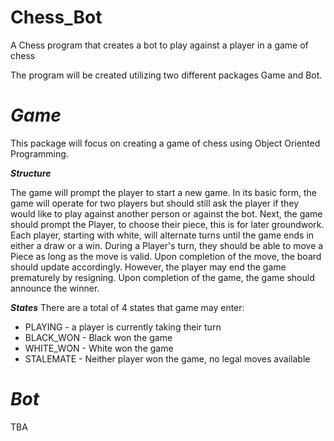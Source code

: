 # Chess_Bot
A Chess program that creates a bot to play against a player in a game of chess

The program will be created utilizing two different packages Game and Bot.

# _Game_
This package will focus on creating a game of chess using Object Oriented
Programming.

___Structure___

The game will prompt the player to start a new game. In its basic form, 
the game will operate for two players but should still ask the player if 
they would like to play against another person or against the bot. Next, the
game should prompt the Player, to choose their piece, this is for later groundwork.
Each player, starting with white, will alternate turns until the game ends in either a 
draw or a win. During a Player's turn, they should be able to move a Piece 
as long as the move is valid. Upon completion of the move, the board should 
update accordingly. However, the player may end the game prematurely by 
resigning. Upon completion of the game, the game should announce the winner.


___States___
There are a total of 4 states that game may enter:
* PLAYING - a player is currently taking their turn
* BLACK_WON - Black won the game
* WHITE_WON - White won the game
* STALEMATE - Neither player won the game, no legal moves available

# _Bot_
TBA
